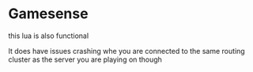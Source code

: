 # Gamesense

this lua is also functional

It does have issues crashing whe you are connected to the same
routing cluster as the server you are playing on though